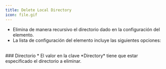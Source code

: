 ```yaml
---
title: Delete Local Directory
icon: file.gif
---
```

* Elimina de manera recursivo el directorio dado en la configuración del elemento.
* La lista de configuración del elemento incluye las siguientes opciones: <br />

<br />
### Directorio
* El valor en la clave *Directory* tiene que estar especificado el directorio a eliminar.

